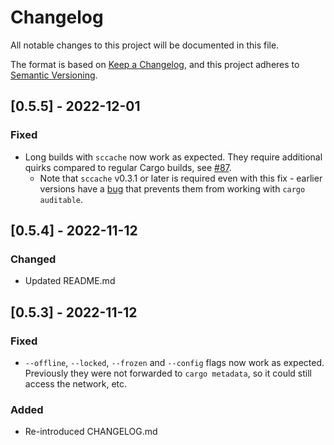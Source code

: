 # Changelog

All notable changes to this project will be documented in this file.

The format is based on [Keep a Changelog](https://keepachangelog.com/en/1.0.0/),
and this project adheres to [Semantic Versioning](https://semver.org/spec/v2.0.0.html).

## [0.5.5] - 2022-12-01

### Fixed

- Long builds with `sccache` now work as expected. They require additional quirks compared to regular Cargo builds, see [#87](https://github.com/rust-secure-code/cargo-auditable/issues/87).
    - Note that `sccache` v0.3.1 or later is required even with this fix - earlier versions have a [bug](https://github.com/mozilla/sccache/issues/1274) that prevents them from working with `cargo auditable`.

## [0.5.4] - 2022-11-12

### Changed

- Updated README.md

## [0.5.3] - 2022-11-12

### Fixed

- `--offline`, `--locked`, `--frozen` and `--config` flags now work as expected. Previously they were not forwarded to `cargo metadata`, so it could still access the network, etc.

### Added 

- Re-introduced CHANGELOG.md
